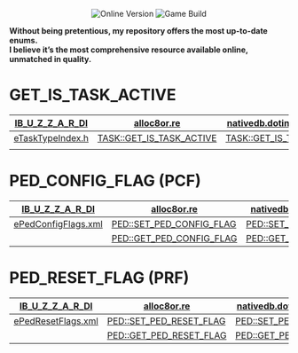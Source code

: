 <p align="center">
  <img src="https://img.shields.io/badge/Online_Version-1.69-green" alt="Online Version">
  <img src="https://img.shields.io/badge/Game_Build-3274-green" alt="Game Build">
</p>

**Without being pretentious, my repository offers the most up-to-date enums.**
<br>
**I believe it’s the most comprehensive resource available online, unmatched in quality.**

# GET_IS_TASK_ACTIVE

| [IB_U_Z_Z_A_R_Dl](https://github.com/Illegal-Services) | [alloc8or.re](https://alloc8or.re/gta5/nativedb/)                                   | [nativedb.dotindustries.dev](https://nativedb.dotindustries.dev/gta5/natives)                  | [docs.fivem.net](https://docs.fivem.net/natives/) |
| ------------------------------------------------------ | ----------------------------------------------------------------------------------- | ---------------------------------------------------------------------------------------------- | ------------------------------------------------------------------------------- |
| [eTaskTypeIndex.h](eTaskTypeIndex.h)                   | [TASK::GET_IS_TASK_ACTIVE](https://alloc8or.re/gta5/nativedb/?n=0xB0760331C7AA4155) | [TASK::GET_IS_TASK_ACTIVE](https://nativedb.dotindustries.dev/gta5/natives/0xB0760331C7AA4155) | [TASK::GET_IS_TASK_ACTIVE](https://docs.fivem.net/natives/?_0xB0760331C7AA4155) |
|                                                        |                                                                                     |                                                                                                |                                                                                 |

# PED_CONFIG_FLAG (PCF)

| [IB_U_Z_Z_A_R_Dl](https://github.com/Illegal-Services) | [alloc8or.re](https://alloc8or.re/gta5/nativedb/)                                   | [nativedb.dotindustries.dev](https://nativedb.dotindustries.dev/gta5/natives)                  | [docs.fivem.net](https://docs.fivem.net/natives/)                               |
| ------------------------------------------------------ | ----------------------------------------------------------------------------------- | ---------------------------------------------------------------------------------------------- | ------------------------------------------------------------------------------- |
| [ePedConfigFlags.xml](ePedConfigFlags.xml)             | [PED::SET_PED_CONFIG_FLAG](https://alloc8or.re/gta5/nativedb/?n=0x1913FE4CBF41C463) | [PED::SET_PED_CONFIG_FLAG](https://nativedb.dotindustries.dev/gta5/natives/0x1913FE4CBF41C463) | [PED::SET_PED_CONFIG_FLAG](https://docs.fivem.net/natives/?_0x1913FE4CBF41C463) |
|                                                        | [PED::GET_PED_CONFIG_FLAG](https://alloc8or.re/gta5/nativedb/?n=0x7EE53118C892B513) | [PED::GET_PED_CONFIG_FLAG](https://nativedb.dotindustries.dev/gta5/natives/0x7EE53118C892B513) | [PED::GET_PED_CONFIG_FLAG](https://docs.fivem.net/natives/?_0x7EE53118C892B513) |

# PED_RESET_FLAG (PRF)

| [IB_U_Z_Z_A_R_Dl](https://github.com/Illegal-Services) | [alloc8or.re](https://alloc8or.re/gta5/nativedb/)                                   | [nativedb.dotindustries.dev](https://nativedb.dotindustries.dev/gta5/natives)                  | [docs.fivem.net](https://docs.fivem.net/natives/)                               |
| ------------------------------------------------------ | ----------------------------------------------------------------------------------- | ---------------------------------------------------------------------------------------------- | ------------------------------------------------------------------------------- |
| [ePedResetFlags.xml](ePedResetFlags.xml)               | [PED::SET_PED_RESET_FLAG](https://alloc8or.re/gta5/nativedb/?n=0xC1E8A365BF3B29F2)  | [PED::SET_PED_RESET_FLAG](https://nativedb.dotindustries.dev/gta5/natives/0xC1E8A365BF3B29F2)  | [PED::SET_PED_RESET_FLAG](https://docs.fivem.net/natives/?_0xC1E8A365BF3B29F2)  |
|                                                        | [PED::GET_PED_RESET_FLAG](https://alloc8or.re/gta5/nativedb/?n=0xAF9E59B1B1FBF2A0)  | [PED::GET_PED_RESET_FLAG](https://nativedb.dotindustries.dev/gta5/natives/0xAF9E59B1B1FBF2A0)  | [PED::GET_PED_RESET_FLAG](https://docs.fivem.net/natives/?_0xAF9E59B1B1FBF2A0)  |
